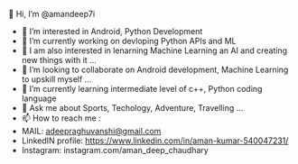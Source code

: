 👋 Hi, I’m @amandeep7i
- 👀 I’m interested in Android, Python Development
- 🔭 I’m currently working on devloping Python APIs and ML
- 🦝 I am also interested in lenarning Machine Learning an AI and creating new things with it ...
- 👯 I’m looking to collaborate on Android development, Machine Learning to upskill myself ...
- 🌱 I’m currently learning intermediate level of c++, Python coding language
- 💬 Ask me about Sports, Techology, Adventure, Travelling ...
- 📫 How to reach me :
- MAIL: adeepraghuvanshi@gmail.com
- LinkedIN profile: https://www.linkedin.com/in/aman-kumar-540047231/
- Instagram: instagram.com/aman_deep_chaudhary


